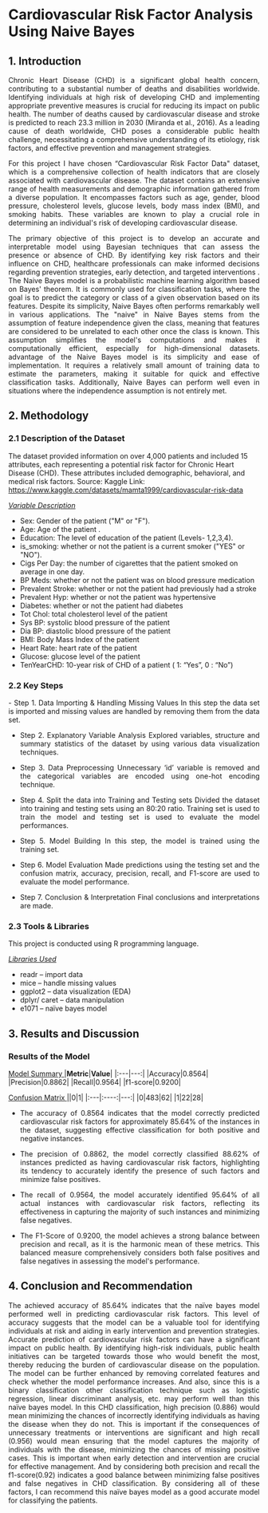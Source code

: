 # Cardiovascular Risk Factor Analysis Using Naive Bayes

## 1. Introduction
<div align = "justify"> 
<p> Chronic Heart Disease (CHD) is a significant global health concern, contributing to a substantial number of deaths and disabilities worldwide. Identifying individuals at high risk of developing CHD and implementing appropriate preventive measures is crucial for reducing its impact on public health. The number of deaths caused by cardiovascular disease and stroke is predicted to reach 23.3 million in 2030 (Miranda et al., 2016). As a leading cause of death worldwide, CHD poses a considerable public health challenge, necessitating a comprehensive understanding of its etiology, risk factors, and effective prevention and management strategies. </p>

<p> For this project I have chosen “Cardiovascular Risk Factor Data" dataset, which is a comprehensive collection of health indicators that are closely associated with cardiovascular disease. The dataset contains an extensive range of health measurements and demographic information gathered from a diverse population. It encompasses factors such as age, gender, blood pressure, cholesterol levels, glucose levels, body mass index (BMI), and smoking habits. These variables are known to play a crucial role in determining an individual's risk of developing cardiovascular disease. </p>

<p> The primary objective of this project is to develop an accurate and interpretable model using Bayesian techniques that can assess the presence or absence of CHD. By identifying key risk factors and their influence on CHD, healthcare professionals can make informed decisions regarding prevention strategies, early detection, and targeted interventions .
The Naive Bayes model is a probabilistic machine learning algorithm based on Bayes' theorem. It is commonly used for classification tasks, where the goal is to predict the category or class of a given observation based on its features. Despite its simplicity, Naive Bayes often performs remarkably well in various applications. The "naive" in Naive Bayes stems from the assumption of feature independence given the class, meaning that features are considered to be unrelated to each other once the class is known. This assumption simplifies the model's computations and makes it computationally efficient, especially for high-dimensional datasets. advantage of the Naive Bayes model is its simplicity and ease of implementation. It requires a relatively small amount of training data to estimate the parameters, making it suitable for quick and effective classification tasks. Additionally, Naive Bayes can perform well even in situations where the independence assumption is not entirely met. </p>

</div>

## 2. Methodology

### 2.1 Description of the Dataset
The dataset provided information on over 4,000 patients and included 15 attributes, each representing a potential risk factor for Chronic Heart Disease (CHD). These attributes included demographic, behavioral, and medical risk factors.
Source: Kaggle
Link: https://www.kaggle.com/datasets/mamta1999/cardiovascular-risk-data

<ins> *Variable Description* </ins>
- Sex: Gender of the patient ("M" or "F").
- Age: Age of the patient .
- Education: The level of education of the patient (Levels- 1,2,3,4).
- is_smoking: whether or not the patient is a current smoker ("YES" or "NO").
- Cigs Per Day: the number of cigarettes that the patient smoked on average in one day.
- BP Meds: whether or not the patient was on blood pressure medication
- Prevalent Stroke: whether or not the patient had previously had a stroke
- Prevalent Hyp: whether or not the patient was hypertensive
- Diabetes: whether or not the patient had diabetes
- Tot Chol: total cholesterol level of the patient
- Sys BP: systolic blood pressure of the patient
- Dia BP: diastolic blood pressure of the patient
- BMI: Body Mass Index of the patient
- Heart Rate: heart rate of the patient
- Glucose: glucose level of the patient
- TenYearCHD: 10-year risk of CHD of a patient ( 1: “Yes”, 0 : “No”)

### 2.2 Key Steps

<div align="justify">
- Step 1. Data Importing & Handling Missing Values
          In this step the data set is imported and missing values are handled by removing them from the data set.

- Step 2. Explanatory Variable Analysis
          Explored variables, structure and summary statistics of the dataset by using various data visualization techniques.

- Step 3. Data Preprocessing
          Unnecessary ‘id’ variable is removed and the categorical variables are encoded using one-hot encoding technique.

- Step 4. Split the data into Training and Testing sets
          Divided the dataset into training and testing sets using an 80:20 ratio. Training set is used to train the model and testing set is used to evaluate the model performances.

- Step 5. Model Building
          In this step, the model is trained using the training set.

- Step 6. Model Evaluation
          Made predictions using the testing set and the confusion matrix, accuracy, precision, recall, and F1-score are used to evaluate the model performance.

- Step 7. Conclusion & Interpretation
          Final conclusions and interpretations are made.
</div>

### 2.3 Tools & Libraries

This project is conducted using R programming language.

<ins> *Libraries Used* </ins>
- readr – import data
- mice – handle missing values
- ggplot2 – data visualization (EDA)
- dplyr/ caret – data manipulation
- e1071 – naïve bayes model

## 3. Results and Discussion

### Results of the Model

<ins> Model Summary </ins>
|**Metric**|**Value**|
|:---|---:|
|Accuracy|0.8564|
|Precision|0.8862|
|Recall|0.9564|
|f1-score|0.9200|

<ins> Confusion Matrix </ins>
||0|1|
|:---|:----:|---:|
|0|483|62|
|1|22|28|

<div align="justify">

- The accuracy of 0.8564 indicates that the model correctly predicted cardiovascular risk factors for approximately 85.64% of   the instances in the dataset, suggesting effective classification for both positive and negative instances.

- The precision of 0.8862, the model correctly classified 88.62% of instances predicted as having cardiovascular risk factors, highlighting its tendency to accurately identify the presence of such factors and minimize false positives.

- The recall of 0.9564, the model accurately identified 95.64% of all actual instances with cardiovascular risk factors, reflecting its effectiveness in capturing the majority of such instances and minimizing false negatives.

- The F1-Score of 0.9200, the model achieves a strong balance between precision and recall, as it is the harmonic mean of these metrics. This balanced measure comprehensively considers both false positives and false negatives in assessing the model's performance.

</div>

## 4. Conclusion and Recommendation

<div align="justify">

The achieved accuracy of 85.64% indicates that the naïve bayes model performed well in predicting cardiovascular risk factors. This level of accuracy suggests that the model can be a valuable tool for identifying individuals at risk and aiding in early intervention and prevention strategies.
Accurate prediction of cardiovascular risk factors can have a significant impact on public health. By identifying high-risk individuals, public health initiatives can be targeted towards those who would benefit the most, thereby reducing the burden of cardiovascular disease on the population. The model can be further enhanced by removing correlated features and check whether the model performance increases. And also, since this is a binary classification other classification technique such as logistic regression, linear discriminant analysis, etc. may perform well than this naïve bayes model.
In this CHD classification, high precision (0.886) would mean minimizing the chances of incorrectly identifying individuals as having the disease when they do not. This is important if the consequences of unnecessary treatments or interventions are significant and high recall (0.956) would mean ensuring that the model captures the majority of individuals with the disease, minimizing the chances of missing positive cases. This is important when early detection and intervention are crucial for effective management. And by considering both precision and recall the f1-score(0.92) indicates a good balance between minimizing false positives and false negatives in CHD classification. By considering all of these factors, I can recommend this naïve bayes model as a good accurate model for classifying the patients.

</div>